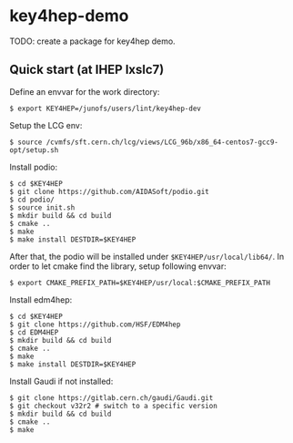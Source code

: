 # key4hep-demo

TODO: create a package for key4hep demo.

## Quick start (at IHEP lxslc7)

Define an envvar for the work directory:
```
$ export KEY4HEP=/junofs/users/lint/key4hep-dev
```

Setup the LCG env:
```
$ source /cvmfs/sft.cern.ch/lcg/views/LCG_96b/x86_64-centos7-gcc9-opt/setup.sh
```

Install podio:
```
$ cd $KEY4HEP
$ git clone https://github.com/AIDASoft/podio.git
$ cd podio/
$ source init.sh
$ mkdir build && cd build
$ cmake ..
$ make
$ make install DESTDIR=$KEY4HEP
```

After that, the podio will be installed under `$KEY4HEP/usr/local/lib64/`.
In order to let cmake find the library, setup following envvar:
```
$ export CMAKE_PREFIX_PATH=$KEY4HEP/usr/local:$CMAKE_PREFIX_PATH
```

Install edm4hep:
```
$ cd $KEY4HEP
$ git clone https://github.com/HSF/EDM4hep
$ cd EDM4HEP
$ mkdir build && cd build
$ cmake ..
$ make
$ make install DESTDIR=$KEY4HEP
```

Install Gaudi if not installed:
```
$ git clone https://gitlab.cern.ch/gaudi/Gaudi.git
$ git checkout v32r2 # switch to a specific version
$ mkdir build && cd build
$ cmake ..
$ make
```





